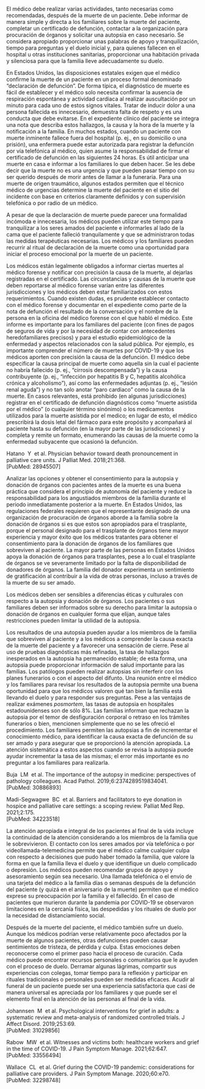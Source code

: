 El médico debe realizar varias actividades, tanto necesarias como recomendadas, después de la muerte de un paciente. Debe informar de manera simple y directa a los familiares sobre la muerte del paciente, completar un certificado de defunción, contactar a la organización para procuración de órganos y solicitar una autopsia en caso necesario. Se considera apropiado proporcionar unas palabras de apoyo y tranquilización, tiempo para preguntas y el duelo inicial y, para quienes fallecen en el hospital u otras instituciones sanitarias, proporcionar una habitación privada y silenciosa para que la familia lleve adecuadamente su duelo.

En Estados Unidos, las disposiciones estatales exigen que el médico confirme la muerte de un paciente en un proceso formal denominado “declaración de defunción”. De forma típica, el diagnóstico de muerte es fácil de establecer y el médico solo necesita confirmar la ausencia de respiración espontánea y actividad cardiaca al realizar auscultación por un minuto para cada uno de estos signos vitales. Tratar de inducir dolor a una persona fallecida es innecesario, demuestra falta de respeto y es una conducta que debe evitarse. En el expediente clínico del paciente se integra una nota que describa estos hallazgos, la causa y la hora de la muerte y la notificación a la familia. En muchos estados, cuando un paciente con muerte inminente fallece fuera del hospital (p. ej., en su domicilio o una prisión), una enfermera puede estar autorizada para registrar la defunción por vía telefónica al médico, quien asume la responsabilidad de firmar el certificado de defunción en las siguientes 24 horas. Es útil anticipar una muerte en casa e informar a los familiares lo que deben hacer. Se les debe decir que la muerte no es una urgencia y que pueden pasar tiempo con su ser querido después de morir antes de llamar a la funeraria. Para una muerte de origen traumático, algunos estados permiten que el técnico médico de urgencias determine la muerte del paciente en el sitio del incidente con base en criterios claramente definidos y con supervisión telefónica o por radio de un médico.

A pesar de que la declaración de muerte puede parecer una formalidad incómoda e innecesaria, los médicos pueden utilizar este tiempo para tranquilizar a los seres amados del paciente e informarles al lado de la cama que el paciente falleció tranquilamente y que se administraron todas las medidas terapéuticas necesarias. Los médicos y los familiares pueden recurrir al ritual de declaración de la muerte como una oportunidad para iniciar el proceso emocional por la muerte de un paciente.

Los médicos están legalmente obligados a informar ciertas muertes al médico forense y notificar con precisión la causa de la muerte, al dejarlas registradas en el certificado. Las circunstancias y causas de la muerte que deben reportarse al médico forense varían entre las diferentes jurisdicciones y los médicos deben estar familiarizados con estos requerimientos. Cuando existen dudas, es prudente establecer contacto con el médico forense y documentar en el expediente como parte de la nota de defunción el resultado de la conversación y el nombre de la persona en la oficina del médico forense con el que habló el médico. Este informe es importante para los familiares del paciente (con fines de pagos de seguros de vida y por la necesidad de contar con antecedentes heredofamiliares precisos) y para el estudio epidemiológico de la enfermedad y aspectos relacionados con la salud pública. Por ejemplo, es importante comprender el número de muertes por COVID-19 y que los médicos aporten con precisión la causa de la defunción. El médico debe especificar la causa principal de muerte como aquella sin la cual el paciente no habría fallecido (p. ej., “cirrosis descompensada”) y la causa contribuyente (p. ej., “infección por hepatitis B y C, hepatitis alcohólica crónica y alcoholismo”), así como las enfermedades adjuntas (p. ej., “lesión renal aguda”) y no tan solo anotar “paro cardiaco” como la causa de la muerte. En casos relevantes, está prohibido (en algunas jurisdicciones) registrar en el certificado de defunción diagnósticos como “muerte asistida por el médico” (o cualquier término sinónimo) o los medicamentos utilizados para la muerte asistida por el medico; en lugar de esto, el médico prescribirá la dosis letal del fármaco para este propósito y acompañará al paciente hasta su defunción (en la mayor parte de las jurisdicciones) y completa y remite un formato, enumerando las causas de la muerte como la enfermedad subyacente que ocasionó la defunción.

Hatano  Y  et al. Physician behavior toward death pronouncement in palliative care units. J Palliat Med. 2018;21:368.  
[PubMed: 28945507]    

  

Analizar las opciones y obtener el consentimiento para la autopsia y donación de órganos con pacientes antes de la muerte es una buena práctica que considera el principio de autonomía del paciente y reduce la responsabilidad para los angustiados miembros de la familia durante el periodo inmediatamente posterior a la muerte. En Estados Unidos, las regulaciones federales requieren que el representante designado de una organización de procuración de órganos aborde a la familia sobre la donación de órganos si es que estos son apropiados para el trasplante, porque el personal designado para el trasplante de órganos tiene mayor experiencia y mayor éxito que los médicos tratantes para obtener el consentimiento para la donación de órganos de los familiares que sobreviven al paciente. La mayor parte de las personas en Estados Unidos apoya la donación de órganos para trasplantes, pese a lo cual el trasplante de órganos se ve severamente limitado por la falta de disponibilidad de donadores de órganos. La familia del donador experimenta un sentimiento de gratificación al contribuir a la vida de otras personas, incluso a través de la muerte de su ser amado.

Los médicos deben ser sensibles a diferencias éticas y culturales con respecto a la autopsia y donación de órganos. Los pacientes o sus familiares deben ser informados sobre su derecho para limitar la autopsia o donación de órganos en cualquier forma que elijan, aunque tales restricciones pueden limitar la utilidad de la autopsia.

Los resultados de una autopsia pueden ayudar a los miembros de la familia que sobreviven al paciente y a los médicos a comprender la causa exacta de la muerte del paciente y a favorecer una sensación de cierre. Pese al uso de pruebas diagnósticas más refinadas, la tasa de hallazgos inesperados en la autopsia ha permanecido estable; de esta forma, una autopsia puede proporcionar información de salud importante para las familias. Los patólogos pueden realizar autopsias sin interferir con los planes funerarios o con el aspecto del difunto. Una reunión entre el médico y los familiares para revisar los resultados de la autopsia permite una buena oportunidad para que los médicos valoren qué tan bien la familia está llevando el duelo y para responder sus preguntas. Pese a las ventajas de realizar exámenes _posmortem_, las tasas de autopsia en hospitales estadounidenses son de sólo 8%. Las familias informan que rechazan la autopsia por el temor de desfiguración corporal o retraso en los trámites funerarios o bien, mencionen simplemente que no se les ofreció el procedimiento. Los familiares permiten las autopsias a fin de incrementar el conocimiento médico, para identificar la causa exacta de defunción de su ser amado y para asegurar que se proporcionó la atención apropiada. La atención sistemática a estos aspectos cuando se revisa la autopsia puede ayudar incrementar la tasa de las mismas; el error más importante es no preguntar a los familiares para realizarla.

Buja  LM  et al. The importance of the autopsy in medicine: perspectives of pathology colleagues. Acad Pathol. 2019;6:2374289519834041.  
[PubMed: 30886893]    

Madi-Segwagwe  BC  et al. Barriers and facilitators to eye donation in hospice and palliative care settings: a scoping review. Palliat Med Rep. 2021;2:175.  
[PubMed: 34223518]    

  

La atención apropiada e integral de los pacientes al final de la vida incluye la continuidad de la atención considerando a los miembros de la familia que le sobrevivieron. El contacto con los seres amados por vía telefónica o por videollamada-telemedicina permite que el médico calme cualquier culpa con respecto a decisiones que pudo haber tomado la familia, que valore la forma en que la familia lleva el duelo y que identifique un duelo complicado o depresión. Los médicos pueden recomendar grupos de apoyo y asesoramiento según sea necesario. Una llamada telefónica o el envío de una tarjeta del médico a la familia días o semanas después de la defunción del paciente (y quizá en el aniversario de la muerte) permiten que el médico exprese su preocupación por la familia y el fallecido. En el caso de pacientes que murieron durante la pandemia por COVID-19 se observaron limitaciones en la cercanía física, las despedidas y los rituales de duelo por la necesidad de distanciamiento social.

Después de la muerte del paciente, el médico también sufre un duelo. Aunque los médicos podrían verse relativamente poco afectados por la muerte de algunos pacientes, otras defunciones pueden causar sentimientos de tristeza, de pérdida y culpa. Estas emociones deben reconocerse como el primer paso hacia el proceso de curación. Cada médico puede encontrar recursos personales o comunitarios que le ayuden con el proceso de duelo. Derramar algunas lágrimas, compartir sus experiencias con colegas, tomar tiempo para la reflexión y participar en rituales tradicionales o personales pueden ser medidas eficaces. Acudir al funeral de un paciente puede ser una experiencia satisfactoria que casi de manera universal es apreciada por los familiares y que puede ser el elemento final en la atención de las personas al final de la vida.

Johannsen  M  et al. Psychological interventions for grief in adults: a systematic review and meta-analysis of randomized controlled trials. J Affect Disord. 2019;253:69.  
[PubMed: 31029856]    

Rabow  MW  et al. Witnesses and victims both: healthcare workers and grief in the time of COVID-19. J Pain Symptom Manage. 2021;62:647.  
[PubMed: 33556494]    

Wallace  CL  et al. Grief during the COVID-19 pandemic: considerations for palliative care providers. J Pain Symptom Manage. 2020;60:e70.  
[PubMed: 32298748]